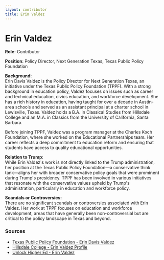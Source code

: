 ```yaml
---
layout: contributor
title: Erin Valdez
---
```


# Erin Valdez

**Role:** Contributor

**Position:** Policy Director, Next Generation Texas, Texas Public Policy Foundation

**Background:**  
Erin Davis Valdez is the Policy Director for Next Generation Texas, an initiative under the Texas Public Policy Foundation (TPPF). With a strong background in education policy, Valdez focuses on issues such as career and technical education, civics education, and workforce development. She has a rich history in education, having taught for over a decade in Austin-area schools and served as an assistant principal at a charter school in Lewisville, Texas. Valdez holds a B.A. in Classical Studies from Hillsdale College and an M.A. in Classics from the University of California, Santa Barbara.

Before joining TPPF, Valdez was a program manager at the Charles Koch Foundation, where she worked on the Educational Partnerships team. Her career reflects a deep commitment to education reform and ensuring that students have access to quality educational opportunities.

**Relation to Trump:**  
While Erin Valdez's work is not directly linked to the Trump administration, her position at the Texas Public Policy Foundation—a conservative think tank—aligns her with broader conservative policy goals that were prominent during Trump's presidency. TPPF has been involved in various initiatives that resonate with the conservative values upheld by Trump's administration, particularly in education and workforce policy.

**Scandals or Controversies:**  
There are no significant scandals or controversies associated with Erin Valdez. Her work at TPPF focuses on education and workforce development, areas that have generally been non-controversial but are critical to the policy landscape in Texas and beyond.

### Sources
- [Texas Public Policy Foundation - Erin Davis Valdez](https://www.texaspolicy.com/about/people/erin-davis-valdez)
- [Hillsdale College - Erin Valdez Profile](https://www.hillsdale.edu/hillsdale-blog/hillsdale-alumni-newsletter/a-passion-for-learning-erin-valdez-2/)
- [Unlock Higher Ed - Erin Valdez](https://unlockhighered.com/about/experts/erin-valdez/)
